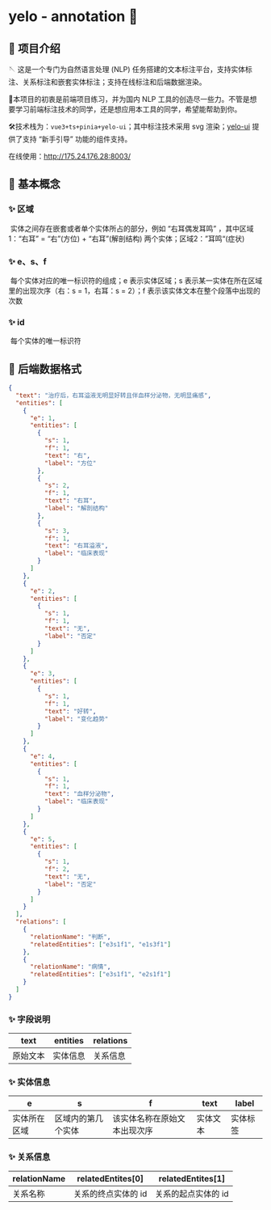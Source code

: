 # yelo - annotation 🚀



## 🧩 项目介绍

🪡 这是一个专门为自然语言处理 (NLP) 任务搭建的文本标注平台，支持实体标注、关系标注和嵌套实体标注；支持在线标注和后端数据渲染。

🔌本项目的初衷是前端项目练习，并为国内 NLP 工具的创造尽一些力。不管是想要学习前端标注技术的同学，还是想应用本工具的同学，希望能帮助到你。

🛠技术栈为：`vue3+ts+pinia+yelo-ui`；其中标注技术采用 svg 渲染；[yelo-ui](https://www.npmjs.com/package/yelo-ui) 提供了支持 “新手引导” 功能的组件支持。

在线使用：http://175.24.176.28:8003/



## 🧩 基本概念

### ✨ 区域

​	实体之间存在嵌套或者单个实体所占的部分，例如 “右耳偶发耳鸣” ，其中区域 1：“右耳” = “右”(方位) + “右耳”(解剖结构) 两个实体；区域2：”耳鸣“(症状)

### ✨ e、s、f

​	每个实体对应的唯一标识符的组成；e 表示实体区域；s 表示某一实体在所在区域里的出现次序（右：s = 1，右耳：s = 2）；f 表示该实体文本在整个段落中出现的次数

### ✨ id

​	每个实体的唯一标识符



## 🧩 后端数据格式

```json
{
  "text": "治疗后，右耳溢液无明显好转且伴血样分泌物，无明显痛感",
  "entities": [
    {
      "e": 1,
      "entities": [
        {
          "s": 1,
          "f": 1,
          "text": "右",
          "label": "方位"
        },
        {
          "s": 2,
          "f": 1,
          "text": "右耳",
          "label": "解剖结构"
        },
        {
          "s": 3,
          "f": 1,
          "text": "右耳溢液",
          "label": "临床表现"
        }
      ]
    },
    {
      "e": 2,
      "entities": [
        {
          "s": 1,
          "f": 1,
          "text": "无",
          "label": "否定"
        }
      ]
    },
    {
      "e": 3,
      "entities": [
        {
          "s": 1,
          "f": 1,
          "text": "好转",
          "label": "变化趋势"
        }
      ]
    },
    {
      "e": 4,
      "entities": [
        {
          "s": 1,
          "f": 1,
          "text": "血样分泌物",
          "label": "临床表现"
        }
      ]
    },
    {
      "e": 5,
      "entities": [
        {
          "s": 1,
          "f": 2,
          "text": "无",
          "label": "否定"
        }
      ]
    }
  ],
  "relations": [
    {
      "relationName": "判断",
      "relatedEntities": ["e3s1f1", "e1s3f1"]
    },
    {
      "relationName": "病情",
      "relatedEntities": ["e3s1f1", "e2s1f1"]
    }
  ]
}
```

### ✨ 字段说明

| text     | entities | relations |
| -------- | -------- | --------- |
| 原始文本 | 实体信息 | 关系信息  |

### ✨ 实体信息

| e            | s                  | f                            | text     | label    |
| ------------ | ------------------ | ---------------------------- | -------- | -------- |
| 实体所在区域 | 区域内的第几个实体 | 该实体名称在原始文本出现次序 | 实体文本 | 实体标签 |

### ✨ 关系信息

| relationName | relatedEntites[0]   | relatedEntites[1]   |
| ------------ | ------------------- | ------------------- |
| 关系名称     | 关系的终点实体的 id | 关系的起点实体的 id |

